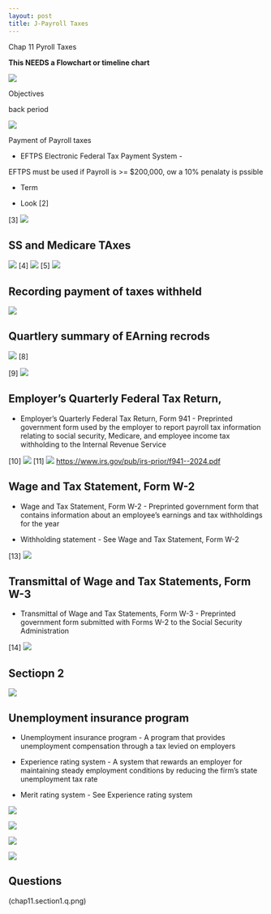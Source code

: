 ```yaml
---
layout: post
title: J-Payroll Taxes
--- 
```



Chap 11 Pyroll Taxes


**This NEEDS a Flowchart or timeline chart**

![](/assets/mc-graw-accounting-course/chap11.payroll.taxes/terms1.png)

Objectives

back period

![](/assets/mc-graw-accounting-course/chap11.payroll.taxes/1.objectives.png)


Payment of Payroll taxes

- EFTPS Electronic Federal Tax Payment System - 

EFTPS must be used if Payroll is >= $200,000, ow a 10% penalaty is pssible



- Term

- Look
[2]

[3]
![](/assets/mc-graw-accounting-course/chap11.payroll.taxes/2.aca.provisions.png)
## SS and Medicare TAxes
![](/assets/mc-graw-accounting-course/chap11.payroll.taxes/3.calculating.tax.liability.png)
[4]
![](/assets/mc-graw-accounting-course/chap11.payroll.taxes/4.tax.liability.png)
[5]
![](/assets/mc-graw-accounting-course/chap11.payroll.taxes/5.tax.accts.dr.cr.png)

## Recording payment of taxes withheld


![](/assets/mc-graw-accounting-course/chap11.payroll.taxes/6.ledger.4.ss.medicare.tax.pngg)
## Quartlery summary of EArning recrods

![](/assets/mc-graw-accounting-course/chap11.payroll.taxes/7.ledger.example.taxes.payable.png)
[8]

[9]
![](/assets/mc-graw-accounting-course/chap11.payroll.taxes/8.earning.records.png)

## Employer’s Quarterly Federal Tax Return, 

- Employer’s Quarterly Federal Tax Return, Form 941 - Preprinted government form used by the employer to report payroll tax information relating to social security, Medicare, and employee income tax withholding to the Internal Revenue Service

[10]
![](/assets/mc-graw-accounting-course/chap11.payroll.taxes/9.company.wide.tax.and.pay.schedule.png)
[11]
![](/assets/mc-graw-accounting-course/chap11.payroll.taxes/10.when.to.file.png)
https://www.irs.gov/pub/irs-prior/f941--2024.pdf


## Wage and Tax Statement, Form W-2

- Wage and Tax Statement, Form W-2 - Preprinted government form that contains information about an employee’s earnings and tax withholdings for the year

- Withholding statement - See Wage and Tax Statement, Form W-2

[13]
![](/assets/mc-graw-accounting-course/chap11.payroll.taxes/11.quarters.png)

## Transmittal of Wage and Tax Statements, Form W-3

- Transmittal of Wage and Tax Statements, Form W-3 - Preprinted government form submitted with Forms W-2 to the Social Security Administration


[14]
![](/assets/mc-graw-accounting-course/chap11.payroll.taxes/12.w2.form.requirements.png)


## Sectiopn 2

![](chap11.objectives2.png)


## Unemployment insurance program

- Unemployment insurance program - A program that provides unemployment compensation through a tax levied on employers

- Experience rating system - A system that rewards an employer for maintaining steady employment conditions by reducing the firm’s state unemployment tax rate


- Merit rating system - See Experience rating system



![](computing.unemployment.taxes.png)



![](reporting.quarter.unemployment.taxes.png)



![](/assets/mc-graw-accounting-course/chap11.payroll.taxes/13.w2.info.png)


![](/assets/mc-graw-accounting-course/chap11.payroll.taxes/14.w3.info.png)















## Questions

(chap11.section1.q.png)


















